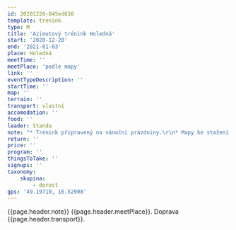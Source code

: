 ```yaml
---
id: 20201220-045ed638
template: trenink
type: M
title: 'Azimutový trénink Holedná'
start: '2020-12-20'
end: '2021-01-03'
place: Holedná
meetTime: ''
meetPlace: 'podle mapy'
link: ''
eventTypeDescription: ''
startTime: ''
map: ''
terrain: ''
transport: vlastní
accomodation: ''
food: ''
leader: Standa
note: "* Trénink připravený na vánoční prázdniny.\r\n* Mapy ke stažení budou\r\n* V lese nebude nic roznesené (musíš pořád vědět, kde jsi)\r\n**Pokyny pro Dorost plus:**\r\n* DH15 jdou za světla\r\n* ostatní, jak se jim to hodí\r\n* časově dle plánu"
return: ''
price: ''
program: ''
thingsToTake: ''
signups: ''
taxonomy:
    skupina:
        - dorost
gps: '49.19719, 16.52908'
---
```


{{page.header.note}}
 {{page.header.meetPlace}}. Doprava {{page.header.transport}}.
